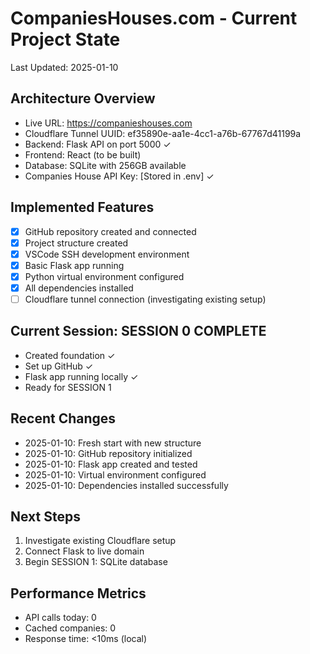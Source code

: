 # CompaniesHouses.com - Current Project State
Last Updated: 2025-01-10

## Architecture Overview
- Live URL: https://companieshouses.com
- Cloudflare Tunnel UUID: ef35890e-aa1e-4cc1-a76b-67767d41199a
- Backend: Flask API on port 5000 ✓
- Frontend: React (to be built)
- Database: SQLite with 256GB available
- Companies House API Key: [Stored in .env] ✓

## Implemented Features
- [x] GitHub repository created and connected
- [x] Project structure created
- [x] VSCode SSH development environment
- [x] Basic Flask app running
- [x] Python virtual environment configured
- [x] All dependencies installed
- [ ] Cloudflare tunnel connection (investigating existing setup)

## Current Session: SESSION 0 COMPLETE
- Created foundation ✓
- Set up GitHub ✓
- Flask app running locally ✓
- Ready for SESSION 1

## Recent Changes
- 2025-01-10: Fresh start with new structure
- 2025-01-10: GitHub repository initialized
- 2025-01-10: Flask app created and tested
- 2025-01-10: Virtual environment configured
- 2025-01-10: Dependencies installed successfully

## Next Steps
1. Investigate existing Cloudflare setup
2. Connect Flask to live domain
3. Begin SESSION 1: SQLite database

## Performance Metrics
- API calls today: 0
- Cached companies: 0
- Response time: <10ms (local)